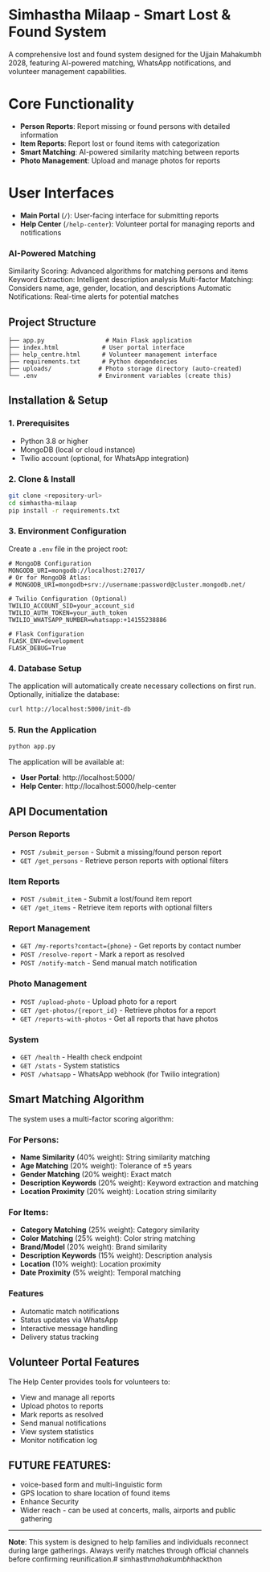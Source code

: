 # Simhastha Milaap - Smart Lost & Found System

A comprehensive lost and found system designed for the Ujjain Mahakumbh 2028, featuring AI-powered matching, WhatsApp notifications, and volunteer management capabilities.

# Core Functionality
- **Person Reports**: Report missing or found persons with detailed information
- **Item Reports**: Report lost or found items with categorization
- **Smart Matching**: AI-powered similarity matching between reports
- **Photo Management**: Upload and manage photos for reports


# User Interfaces
- **Main Portal** (`/`): User-facing interface for submitting reports
- **Help Center** (`/help-center`): Volunteer portal for managing reports and notifications

### AI-Powered Matching
Similarity Scoring: Advanced algorithms for matching persons and items
Keyword Extraction: Intelligent description analysis
Multi-factor Matching: Considers name, age, gender, location, and descriptions
Automatic Notifications: Real-time alerts for potential matches

## Project Structure

```
├── app.py                 # Main Flask application
├── index.html            # User portal interface
├── help_centre.html      # Volunteer management interface
├── requirements.txt      # Python dependencies
├── uploads/             # Photo storage directory (auto-created)
└── .env                 # Environment variables (create this)
```

## Installation & Setup

### 1. Prerequisites
- Python 3.8 or higher
- MongoDB (local or cloud instance)
- Twilio account (optional, for WhatsApp integration)

### 2. Clone & Install
```bash
git clone <repository-url>
cd simhastha-milaap
pip install -r requirements.txt
```

### 3. Environment Configuration
Create a `.env` file in the project root:

```env
# MongoDB Configuration
MONGODB_URI=mongodb://localhost:27017/
# Or for MongoDB Atlas:
# MONGODB_URI=mongodb+srv://username:password@cluster.mongodb.net/

# Twilio Configuration (Optional)
TWILIO_ACCOUNT_SID=your_account_sid
TWILIO_AUTH_TOKEN=your_auth_token
TWILIO_WHATSAPP_NUMBER=whatsapp:+14155238886

# Flask Configuration
FLASK_ENV=development
FLASK_DEBUG=True
```

### 4. Database Setup
The application will automatically create necessary collections on first run. Optionally, initialize the database:

```bash
curl http://localhost:5000/init-db
```

### 5. Run the Application
```bash
python app.py
```

The application will be available at:
- **User Portal**: http://localhost:5000/
- **Help Center**: http://localhost:5000/help-center

## API Documentation

### Person Reports
- `POST /submit_person` - Submit a missing/found person report
- `GET /get_persons` - Retrieve person reports with optional filters

### Item Reports
- `POST /submit_item` - Submit a lost/found item report
- `GET /get_items` - Retrieve item reports with optional filters

### Report Management
- `GET /my-reports?contact={phone}` - Get reports by contact number
- `POST /resolve-report` - Mark a report as resolved
- `POST /notify-match` - Send manual match notification

### Photo Management
- `POST /upload-photo` - Upload photo for a report
- `GET /get-photos/{report_id}` - Retrieve photos for a report
- `GET /reports-with-photos` - Get all reports that have photos

### System
- `GET /health` - Health check endpoint
- `GET /stats` - System statistics
- `POST /whatsapp` - WhatsApp webhook (for Twilio integration)

## Smart Matching Algorithm

The system uses a multi-factor scoring algorithm:

### For Persons:
- **Name Similarity** (40% weight): String similarity matching
- **Age Matching** (20% weight): Tolerance of ±5 years
- **Gender Matching** (20% weight): Exact match
- **Description Keywords** (20% weight): Keyword extraction and matching
- **Location Proximity** (20% weight): Location string similarity

### For Items:
- **Category Matching** (25% weight): Category similarity
- **Color Matching** (25% weight): Color string matching
- **Brand/Model** (20% weight): Brand similarity
- **Description Keywords** (15% weight): Description analysis
- **Location** (10% weight): Location proximity
- **Date Proximity** (5% weight): Temporal matching


### Features
- Automatic match notifications
- Status updates via WhatsApp
- Interactive message handling
- Delivery status tracking

## Volunteer Portal Features

The Help Center provides tools for volunteers to:
- View and manage all reports
- Upload photos to reports
- Mark reports as resolved
- Send manual notifications
- View system statistics
- Monitor notification log

## FUTURE FEATURES:
- voice-based form and multi-linguistic form
- GPS location to share location of found items
- Enhance Security
- Wider reach - can be used at concerts, malls, airports and public gathering

---

**Note**: This system is designed to help families and individuals reconnect during large gatherings. Always verify matches through official channels before confirming reunification.#   s i m h a s t h _ m a h a k u m b h _ h a c k t h o n  
 